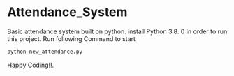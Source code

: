 # Attendance_System
Basic attendance system built on python.
install Python 3.8. 0 in order to run this project.
Run following Command to start
```bash
python new_attendance.py
```
Happy Coding!!.
